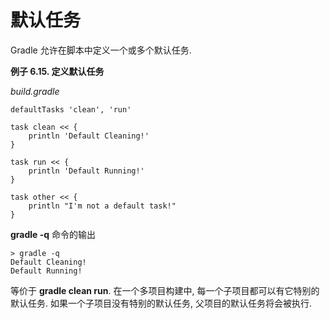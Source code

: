 # 默认任务

Gradle 允许在脚本中定义一个或多个默认任务.

**例子 6.15. 定义默认任务**

*build.gradle*

    defaultTasks 'clean', 'run'

    task clean << {
        println 'Default Cleaning!'
    }

    task run << {
        println 'Default Running!'
    }

    task other << {
        println "I'm not a default task!"
    }

**gradle -q** 命令的输出

    > gradle -q
    Default Cleaning!
    Default Running!

等价于 **gradle clean run**.
在一个多项目构建中, 每一个子项目都可以有它特别的默认任务. 如果一个子项目没有特别的默认任务, 父项目的默认任务将会被执行.


